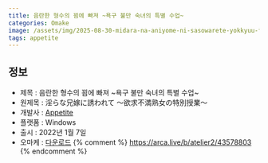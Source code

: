 ```yaml
---
title: 음란한 형수의 꾐에 빠져 ~욕구 불만 숙녀의 특별 수업~
categories: Omake
image: /assets/img/2025-08-30-midara-na-aniyome-ni-sasowarete-yokkyuu-fuman-jukujo-no-tokubetsu-jugyou-1.jpg
tags: appetite
---
```


## 정보

* 제목 : 음란한 형수의 꾐에 빠져 ~욕구 불만 숙녀의 특별 수업~
* 원제목 : 淫らな兄嫁に誘われて ～欲求不満熟女の特別授業～
* 개발사 : [Appetite](/tags/appetite)
* 플랫폼 : Windows
* 출시 : 2022년 1월 7일
* 오마케 : [다운로드](/assets/omake/midara-na-aniyome-ni-sasowarete-yokkyuu-fuman-jukujo-no-tokubetsu-jugyou.zip)
{% comment %}
https://arca.live/b/atelier2/43578803
{% endcomment %}
